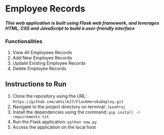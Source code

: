 # Employee Records

##### This web application is built using Flask web framework, and leverages HTML, CSS and JavaScript to build a user-friendly interface

### Functionalities
1. View All Employeee Records
2. Add New Employee Records
3. Update Existing Employee Records
4. Delete Employee Records

## Instructions to Run
1. Clone the repository using the URL: ```https://github.com/akhilk27/FlaskHerokuDeploy.git```
2. Navigate to the project directory on terminal:  ```JsonProj```
3. Install the dependencies using the command: ```pip install -r requirements.txt```
4. Run the Flask application: ```python new.py```
5. Access the application on the local host
